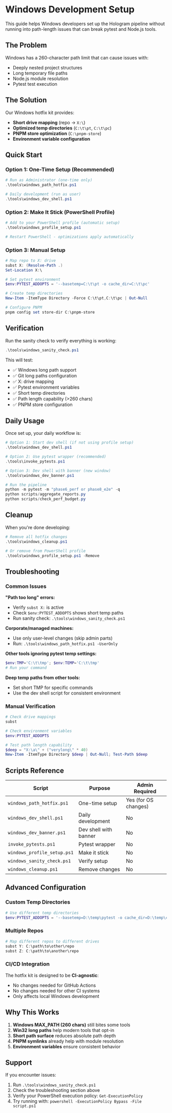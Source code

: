 # Windows Development Setup

This guide helps Windows developers set up the Hologram pipeline without running into path-length issues that can break pytest and Node.js tools.

## The Problem

Windows has a 260-character path limit that can cause issues with:
- Deeply nested project structures
- Long temporary file paths
- Node.js module resolution
- Pytest test execution

## The Solution

Our Windows hotfix kit provides:
- **Short drive mapping** (repo → `X:\`)
- **Optimized temp directories** (`C:\t\pt`, `C:\t\pc`)
- **PNPM store optimization** (`C:\pnpm-store`)
- **Environment variable configuration**

## Quick Start

### Option 1: One-Time Setup (Recommended)

```powershell
# Run as Administrator (one-time only)
.\tools\windows_path_hotfix.ps1

# Daily development (run as user)
.\tools\windows_dev_shell.ps1
```

### Option 2: Make It Stick (PowerShell Profile)

```powershell
# Add to your PowerShell profile (automatic setup)
.\tools\windows_profile_setup.ps1

# Restart PowerShell - optimizations apply automatically
```

### Option 3: Manual Setup

```powershell
# Map repo to X: drive
subst X: (Resolve-Path .)
Set-Location X:\

# Set pytest environment
$env:PYTEST_ADDOPTS = '--basetemp=C:\t\pt -o cache_dir=C:\t\pc'

# Create temp directories
New-Item -ItemType Directory -Force C:\t\pt,C:\t\pc | Out-Null

# Configure PNPM
pnpm config set store-dir C:\pnpm-store
```

## Verification

Run the sanity check to verify everything is working:

```powershell
.\tools\windows_sanity_check.ps1
```

This will test:
- ✅ Windows long path support
- ✅ Git long paths configuration  
- ✅ X: drive mapping
- ✅ Pytest environment variables
- ✅ Short temp directories
- ✅ Path length capability (>260 chars)
- ✅ PNPM store configuration

## Daily Usage

Once set up, your daily workflow is:

```powershell
# Option 1: Start dev shell (if not using profile setup)
.\tools\windows_dev_shell.ps1

# Option 2: Use pytest wrapper (recommended)
.\tools\invoke_pytests.ps1

# Option 3: Dev shell with banner (new window)
.\tools\windows_dev_banner.ps1

# Run the pipeline
python -m pytest -m "phase6_perf or phase8_e2e" -q
python scripts/aggregate_reports.py
python scripts/check_perf_budget.py
```

## Cleanup

When you're done developing:

```powershell
# Remove all hotfix changes
.\tools\windows_cleanup.ps1

# Or remove from PowerShell profile
.\tools\windows_profile_setup.ps1 -Remove
```

## Troubleshooting

### Common Issues

**"Path too long" errors:**
- Verify `subst X:` is active
- Check `$env:PYTEST_ADDOPTS` shows short temp paths
- Run sanity check: `.\tools\windows_sanity_check.ps1`

**Corporate/managed machines:**
- Use only user-level changes (skip admin parts)
- Run: `.\tools\windows_path_hotfix.ps1 -UserOnly`

**Other tools ignoring pytest temp settings:**
```powershell
$env:TMP='C:\t\tmp'; $env:TEMP='C:\t\tmp'
# Run your command
```

**Deep temp paths from other tools:**
- Set short TMP for specific commands
- Use the dev shell script for consistent environment

### Manual Verification

```powershell
# Check drive mappings
subst

# Check environment variables
$env:PYTEST_ADDOPTS

# Test path length capability
$deep = "X:\a\" + ("verylong\" * 40)
New-Item -ItemType Directory $deep | Out-Null; Test-Path $deep
```

## Scripts Reference

| Script | Purpose | Admin Required |
|--------|---------|----------------|
| `windows_path_hotfix.ps1` | One-time setup | Yes (for OS changes) |
| `windows_dev_shell.ps1` | Daily development | No |
| `windows_dev_banner.ps1` | Dev shell with banner | No |
| `invoke_pytests.ps1` | Pytest wrapper | No |
| `windows_profile_setup.ps1` | Make it stick | No |
| `windows_sanity_check.ps1` | Verify setup | No |
| `windows_cleanup.ps1` | Remove changes | No |

## Advanced Configuration

### Custom Temp Directories

```powershell
# Use different temp directories
$env:PYTEST_ADDOPTS = '--basetemp=D:\temp\pytest -o cache_dir=D:\temp\cache'
```

### Multiple Repos

```powershell
# Map different repos to different drives
subst Y: C:\path\to\other\repo
subst Z: C:\path\to\another\repo
```

### CI/CD Integration

The hotfix kit is designed to be **CI-agnostic**:
- No changes needed for GitHub Actions
- No changes needed for other CI systems
- Only affects local Windows development

## Why This Works

1. **Windows MAX_PATH (260 chars)** still bites some tools
2. **Win32 long paths** help modern tools that opt-in
3. **Short path surface** reduces absolute path depth
4. **PNPM symlinks** already help with module resolution
5. **Environment variables** ensure consistent behavior

## Support

If you encounter issues:
1. Run `.\tools\windows_sanity_check.ps1`
2. Check the troubleshooting section above
3. Verify your PowerShell execution policy: `Get-ExecutionPolicy`
4. Try running with: `powershell -ExecutionPolicy Bypass -File script.ps1`
